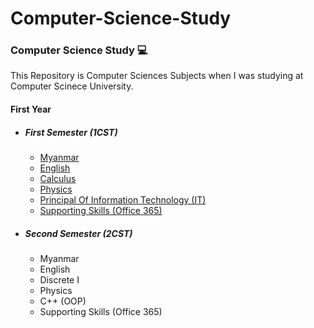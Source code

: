 # Computer-Science-Study

<h3>Computer Science Study 💻 </h3>

<p>This Repository is Computer Sciences Subjects when I was studying at Computer Scinece University.</p>

<h4>First Year </h4>
<ul>
<li> <h5>First Semester (1CST)</h5> </li>
    <ul>
      <li><a href='https://github.com/empiretylh/Computer-Science-Study/tree/master/1CST-Study/Myanmar'>Myanmar</a></li>
       <li><a href='https://github.com/empiretylh/Computer-Science-Study/tree/master/1CST-Study/English'>English</a></li>
        <li><a href='https://github.com/empiretylh/Computer-Science-Study/tree/master/1CST-Study/Calculus'>Calculus</a></li>
        <li><a href='https://github.com/empiretylh/Computer-Science-Study/tree/master/1CST-Study/Physics'>Physics</a></li>
        <li><a href='https://github.com/empiretylh/Computer-Science-Study/tree/master/1CST-Study/Principal%20Of%20Information'>Principal Of Information Technology (IT)</a></li>
        <li><a href='https://github.com/empiretylh/Computer-Science-Study/tree/master/1CST-Study/Supporting%20Skills'>Supporting Skills (Office 365)</a></li>
    </ul>
    
 <li><h5>Second Semester (2CST) </h5></li>
    <ul>
      <li>Myanmar</li>
       <li>English</li>
        <li>Discrete I</li>
        <li>Physics</li>
        <li>C++ (OOP)</li>
        <li>Supporting Skills (Office 365)</li>
    </ul>
</ul>



